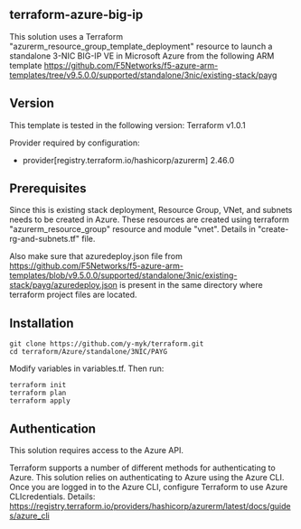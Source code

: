 ## terraform-azure-big-ip

This solution uses a Terraform "azurerm_resource_group_template_deployment" resource to launch a standalone 3-NIC BIG-IP VE in Microsoft Azure from the following ARM template https://github.com/F5Networks/f5-azure-arm-templates/tree/v9.5.0.0/supported/standalone/3nic/existing-stack/payg

## Version

This template is tested in the following version: Terraform v1.0.1

Provider required by configuration:

+ provider[registry.terraform.io/hashicorp/azurerm] 2.46.0

## Prerequisites

Since this is existing stack deployment, Resource Group, VNet, and subnets needs to be created in Azure. These resources are created using terraform "azurerm_resource_group" resource and module "vnet". Details in "create-rg-and-subnets.tf" file.

Also make sure that azuredeploy.json file from https://github.com/F5Networks/f5-azure-arm-templates/blob/v9.5.0.0/supported/standalone/3nic/existing-stack/payg/azuredeploy.json is present in the same directory where terraform project files are located.

## Installation

```
git clone https://github.com/y-myk/terraform.git
cd terraform/Azure/standalone/3NIC/PAYG
```

Modify variables in variables.tf. Then run:

```
terraform init
terraform plan
terraform apply
```

## Authentication

This solution requires access to the Azure API.

Terraform supports a number of different methods for authenticating to Azure. This solution relies on authenticating to Azure using the Azure CLI. Once you are logged in to the Azure CLI, configure Terraform to use Azure CLIcredentials. Details: https://registry.terraform.io/providers/hashicorp/azurerm/latest/docs/guides/azure_cli
